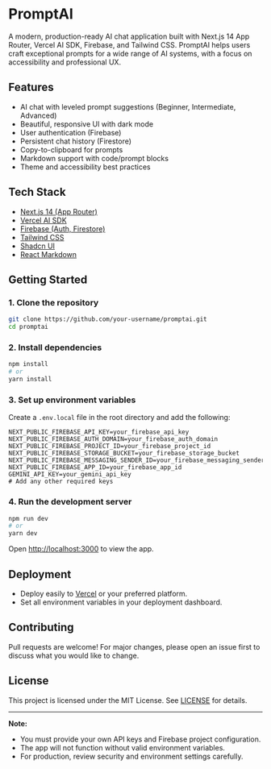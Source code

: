 # PromptAI

A modern, production-ready AI chat application built with Next.js 14 App Router, Vercel AI SDK, Firebase, and Tailwind CSS. PromptAI helps users craft exceptional prompts for a wide range of AI systems, with a focus on accessibility and professional UX.

## Features
- AI chat with leveled prompt suggestions (Beginner, Intermediate, Advanced)
- Beautiful, responsive UI with dark mode
- User authentication (Firebase)
- Persistent chat history (Firestore)
- Copy-to-clipboard for prompts
- Markdown support with code/prompt blocks
- Theme and accessibility best practices

## Tech Stack
- [Next.js 14 (App Router)](https://nextjs.org/docs/app)
- [Vercel AI SDK](https://sdk.vercel.ai/docs)
- [Firebase (Auth, Firestore)](https://firebase.google.com/)
- [Tailwind CSS](https://tailwindcss.com/)
- [Shadcn UI](https://ui.shadcn.com/)
- [React Markdown](https://github.com/remarkjs/react-markdown)

## Getting Started

### 1. Clone the repository
```bash
git clone https://github.com/your-username/promptai.git
cd promptai
```

### 2. Install dependencies
```bash
npm install
# or
yarn install
```

### 3. Set up environment variables
Create a `.env.local` file in the root directory and add the following:
```env
NEXT_PUBLIC_FIREBASE_API_KEY=your_firebase_api_key
NEXT_PUBLIC_FIREBASE_AUTH_DOMAIN=your_firebase_auth_domain
NEXT_PUBLIC_FIREBASE_PROJECT_ID=your_firebase_project_id
NEXT_PUBLIC_FIREBASE_STORAGE_BUCKET=your_firebase_storage_bucket
NEXT_PUBLIC_FIREBASE_MESSAGING_SENDER_ID=your_firebase_messaging_sender_id
NEXT_PUBLIC_FIREBASE_APP_ID=your_firebase_app_id
GEMINI_API_KEY=your_gemini_api_key
# Add any other required keys
```

### 4. Run the development server
```bash
npm run dev
# or
yarn dev
```

Open [http://localhost:3000](http://localhost:3000) to view the app.

## Deployment
- Deploy easily to [Vercel](https://vercel.com/) or your preferred platform.
- Set all environment variables in your deployment dashboard.

## Contributing
Pull requests are welcome! For major changes, please open an issue first to discuss what you would like to change.

## License
This project is licensed under the MIT License. See [LICENSE](LICENSE) for details.

---

**Note:**
- You must provide your own API keys and Firebase project configuration.
- The app will not function without valid environment variables.
- For production, review security and environment settings carefully.